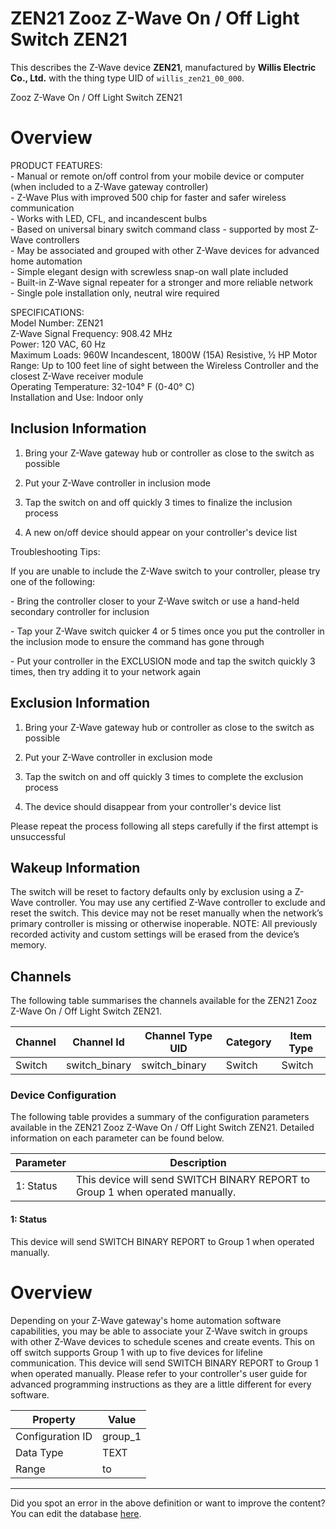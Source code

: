 
# ZEN21 Zooz Z-Wave On / Off Light Switch ZEN21

This describes the Z-Wave device **ZEN21**, manufactured by **Willis Electric Co., Ltd.** with the thing type UID of ```willis_zen21_00_000```. 

Zooz Z-Wave On / Off Light Switch ZEN21  


# Overview #

PRODUCT FEATURES:   
\- Manual or remote on/off control from your mobile device or computer (when included to a Z-Wave gateway controller)   
\- Z-Wave Plus with improved 500 chip for faster and safer wireless communication   
\- Works with LED, CFL, and incandescent bulbs   
\- Based on universal binary switch command class - supported by most Z-Wave controllers   
\- May be associated and grouped with other Z-Wave devices for advanced home automation   
\- Simple elegant design with screwless snap-on wall plate included   
\- Built-in Z-Wave signal repeater for a stronger and more reliable network   
\- Single pole installation only, neutral wire required   
  
SPECIFICATIONS:   
Model Number: ZEN21   
Z-Wave Signal Frequency: 908.42 MHz   
Power: 120 VAC, 60 Hz   
Maximum Loads: 960W Incandescent, 1800W (15A) Resistive, ½ HP Motor   
Range: Up to 100 feet line of sight between the Wireless Controller and the closest Z-Wave receiver module   
Operating Temperature: 32-104° F (0-40° C)   
Installation and Use: Indoor only

  


## Inclusion Information ##

1. Bring your Z-Wave gateway hub or controller as close to the switch as possible

2. Put your Z-Wave controller in inclusion mode

3. Tap the switch on and off quickly 3 times to finalize the inclusion process

4. A new on/off device should appear on your controller's device list

Troubleshooting Tips:

If you are unable to include the Z-Wave switch to your controller, please try one of the following:

\- Bring the controller closer to your Z-Wave switch or use a hand-held secondary controller for inclusion

\- Tap your Z-Wave switch quicker 4 or 5 times once you put the controller in the inclusion mode to ensure the command has gone through

\- Put your controller in the EXCLUSION mode and tap the switch quickly 3 times, then try adding it to your network again 

  


## Exclusion Information ##

1. Bring your Z-Wave gateway hub or controller as close to the switch as possible

2. Put your Z-Wave controller in exclusion mode

3. Tap the switch on and off quickly 3 times to complete the exclusion process

4. The device should disappear from your controller's device list

Please repeat the process following all steps carefully if the first attempt is unsuccessful 

  


## Wakeup Information ##

The switch will be reset to factory defaults only by exclusion using a Z-Wave controller. You may use any certified Z-Wave controller to exclude and reset the switch. This device may not be reset manually when the network’s primary controller is missing or otherwise inoperable. NOTE: All previously recorded activity and custom settings will be erased from the device’s memory. 

## Channels
The following table summarises the channels available for the ZEN21 Zooz Z-Wave On / Off Light Switch ZEN21.

| Channel | Channel Id | Channel Type UID | Category | Item Type |
|---------|------------|------------------|----------|-----------|
| Switch | switch_binary | switch_binary | Switch | Switch |




### Device Configuration
The following table provides a summary of the configuration parameters available in the ZEN21 Zooz Z-Wave On / Off Light Switch ZEN21.
Detailed information on each parameter can be found below.

| Parameter   | Description |
|-------------|-------------|
| 1: Status | This device will send SWITCH BINARY REPORT to Group 1 when operated manually. |




#### 1: Status

This device will send SWITCH BINARY REPORT to Group 1 when operated manually.  


# Overview #

Depending on your Z-Wave gateway's home automation software capabilities, you may be able to associate your Z-Wave switch in groups with other Z-Wave devices to schedule scenes and create events. This on off switch supports Group 1 with up to five devices for lifeline communication. This device will send SWITCH BINARY REPORT to Group 1 when operated manually. Please refer to your controller's user guide for advanced programming instructions as they are a little different for every software.


| Property         | Value    |
|------------------|----------|
| Configuration ID | group_1 |
| Data Type        | TEXT |
| Range |  to  |






---

Did you spot an error in the above definition or want to improve the content?
You can edit the database [here](http://www.cd-jackson.com/index.php/zwave/zwave-device-database/zwave-device-list/devicesummary/544).

